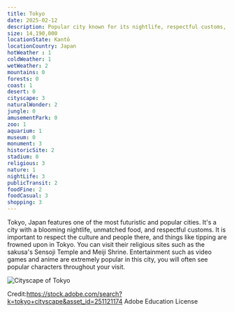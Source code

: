 ```yaml
---
title: Tokyo
date: 2025-02-12
description: Popular city known for its nightlife, respectful customs, and its culture.
size: 14,190,000
locationState: Kantō
locationCountry: Japan
hotWeather : 1
coldWeather: 1
wetWeather: 2
mountains: 0
forests: 0
coast: 1
desert: 0
cityscape: 3
naturalWonder: 2
jungle: 0
amusementPark: 0
zoo: 1
aquarium: 1
museum: 0
monument: 3
historicSite: 2
stadium: 0
religious: 3
nature: 1
nightLife: 3
publicTransit: 2
foodFine: 2
foodCasual: 3 
shopping: 3
---
```


Tokyo, Japan features one of the most futuristic and popular cities. It's a city with a blooming nightlife, unmatched food, and respectful customs. It is important to respect the culture and people there, and things like tipping are frowned upon in Tokyo. You can visit their religious sites such as the sakusa's Sensoji Temple and Meiji Shrine. Entertainment such as video games and anime are extremely popular in this city, you will often see popular characters throughout your visit.

![Cityscape of Tokyo](Tokyo.jpeg "Tokyo, Japan")

Credit:https://stock.adobe.com/search?k=tokyo+cityscape&asset_id=251121174
Adobe Education License
